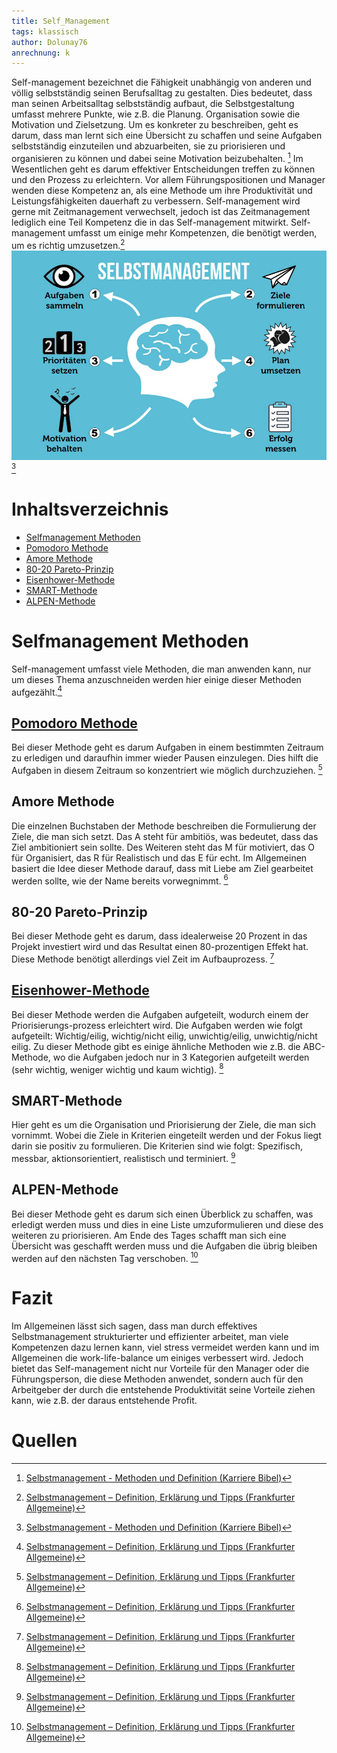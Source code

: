 ```yaml
---
title: Self_Management
tags: klassisch
author: Dolunay76
anrechnung: k
---
```

Self-management bezeichnet die Fähigkeit unabhängig von anderen und völlig selbstständig seinen Berufsalltag zu gestalten. Dies bedeutet, dass man seinen Arbeitsalltag selbstständig aufbaut, die Selbstgestaltung umfasst mehrere Punkte, wie z.B. die Planung. Organisation sowie die Motivation und Zielsetzung. 
Um es konkreter zu beschreiben, geht es darum, dass man lernt sich eine Übersicht zu schaffen und seine Aufgaben selbstständig einzuteilen und abzuarbeiten, sie zu priorisieren und organisieren zu können und dabei seine Motivation beizubehalten. [^2]
Im Wesentlichen geht es darum effektiver Entscheidungen treffen zu können und den Prozess zu erleichtern. Vor allem Führungspositionen und Manager wenden diese Kompetenz an, als eine Methode um ihre Produktivität und Leistungsfähigkeiten dauerhaft zu verbessern.
Self-management wird gerne mit Zeitmanagement verwechselt, jedoch ist das Zeitmanagement lediglich eine Teil Kompetenz die in das Self-management mitwirkt. Self-management umfasst um einige mehr Kompetenzen, die benötigt werden, um es richtig umzusetzen.[^1]
![Selfmanagement](Self_Management/Selbstmanagement-Beispiele-Psychologie-Tools-Methoden-Zeitmanagement-Grafik.jpg) [^2]
# Inhaltsverzeichnis
* [Selfmanagement Methoden](#selfmanagement-methoden)  
* [Pomodoro Methode](#pomodoro-methode)  
* [Amore Methode](#amore-methode)  
* [80-20 Pareto-Prinzip](#80-20-pareto-prinzip)  
* [Eisenhower-Methode](#eisenhower-methode)  
* [SMART-Methode](#smart-methode)  
* [ALPEN-Methode](#alpen-methode)
    


# Selfmanagement Methoden

Self-management umfasst viele Methoden, die man anwenden kann, nur um dieses Thema anzuschneiden werden hier einige dieser Methoden aufgezählt.[^1]

## [Pomodoro Methode](Pomodoro.md)
Bei dieser Methode geht es darum Aufgaben in einem bestimmten Zeitraum zu erledigen und daraufhin immer wieder Pausen einzulegen. Dies hilft die Aufgaben in diesem Zeitraum so konzentriert wie möglich durchzuziehen. [^1]
## Amore Methode
Die einzelnen Buchstaben der Methode beschreiben die Formulierung der Ziele, die man sich setzt. Das A steht für ambitiös, was bedeutet, dass das Ziel ambitioniert sein sollte. Des Weiteren steht das M für motiviert, das O für Organisiert, das R für Realistisch und das E für echt. Im Allgemeinen basiert die Idee dieser Methode darauf, dass mit Liebe am Ziel gearbeitet werden sollte, wie der Name bereits vorwegnimmt. [^1]
## 80-20 Pareto-Prinzip
Bei dieser Methode geht es darum, dass idealerweise 20 Prozent in das Projekt investiert wird und das Resultat einen 80-prozentigen Effekt hat. Diese Methode benötigt allerdings viel Zeit im Aufbauprozess. [^1]
## [Eisenhower-Methode](Eisenhower_Matrix.md)
Bei dieser Methode werden die Aufgaben aufgeteilt, wodurch einem der Priorisierungs-prozess erleichtert wird. Die Aufgaben werden wie folgt aufgeteilt: 
Wichtig/eilig, wichtig/nicht eilig, unwichtig/eilig, unwichtig/nicht eilig. 
Zu dieser Methode gibt es einige ähnliche Methoden wie z.B. die ABC-Methode, wo die Aufgaben jedoch nur in 3 Kategorien aufgeteilt werden (sehr wichtig, weniger wichtig und kaum wichtig). [^1]
## SMART-Methode 
Hier geht es um die Organisation und Priorisierung der Ziele, die man sich vornimmt.
Wobei die Ziele in Kriterien eingeteilt werden und der Fokus liegt darin sie positiv zu formulieren. Die Kriterien sind wie folgt: Spezifisch, messbar, aktionsorientiert, realistisch und terminiert. [^1]
## ALPEN-Methode 
Bei dieser Methode geht es darum sich einen Überblick zu schaffen, was erledigt werden muss und dies in eine Liste umzuformulieren und diese des weiteren zu priorisieren. Am Ende des Tages schafft man sich eine Übersicht was geschafft werden muss und die Aufgaben die übrig bleiben werden auf den nächsten Tag verschoben. [^1]

# Fazit
Im Allgemeinen lässt sich sagen, dass man durch effektives Selbstmanagement strukturierter und effizienter arbeitet, man viele Kompetenzen dazu lernen kann, viel stress vermeidet werden kann und im Allgemeinen die work-life-balance um einiges verbessert wird. 
Jedoch bietet das Self-management nicht nur Vorteile für den Manager oder die Führungsperson, die diese Methoden anwendet, sondern auch für den Arbeitgeber der durch die entstehende Produktivität seine Vorteile ziehen kann, wie z.B. der daraus entstehende Profit. 


# Quellen

[^1]: [Selbstmanagement – Definition, Erklärung und Tipps (Frankfurter Allgemeine)](https://stellenmarkt.faz.net/karriere-lounge/selbstmanagement-definition-erklaerung-tipps/)
[^2]: [Selbstmanagement - Methoden und Definition (Karriere Bibel)](https://karrierebibel.de/selbstmanagement/)

